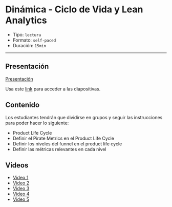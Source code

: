 # Dinámica - Ciclo de Vida y Lean Analytics

* Tipo: `lectura`
* Formato: `self-paced`
* Duración: `15min`

***

## Presentación

[Presentación](https://docs.google.com/presentation/d/e/2PACX-1vQfPfd6bf1z4E8cPD3cMzeyfCxLgKVnDjAy1L8dzQ8aMPzmMKQ5aPtP6uZyNHpKqN1-AKA6DBvbxt7a/pub?start=false&loop=false&delayms=3000)

Usa este [link](https://docs.google.com/presentation/d/1FKlFdGL0CeAYJ84xnNgpoQDczqIjZ0nuD7Dj_r7eALA/edit#slide=id.g39a33457b3_0_196)
para acceder a las diapositivas.

## Contenido

Los estudiantes tendrán que dividirse en grupos y seguir las instrucciones para
poder hacer lo siguiente:

* Product Life Cycle
* Definir el Pirate Metrics en el Product Life Cycle
* Definir los niveles del funnel en el product life cycle
* Definir las métricas relevantes en cada nivel

## Videos

* [Video 1](https://github.com/Laboratoria/curso-liderazgo-digital-101/blob/udechile/03-growth/dinamica-ciclo-de-vida-y-lean-analytics/1-dinamica.mp4)
* [Video 2](https://github.com/Laboratoria/curso-liderazgo-digital-101/blob/udechile/03-growth/dinamica-ciclo-de-vida-y-lean-analytics/2-dinamica.mp4)
* [Video 3](https://github.com/Laboratoria/curso-liderazgo-digital-101/blob/udechile/03-growth/dinamica-ciclo-de-vida-y-lean-analytics/3-dinamica.mp4)
* [Video 4](https://github.com/Laboratoria/curso-liderazgo-digital-101/blob/udechile/03-growth/dinamica-ciclo-de-vida-y-lean-analytics/4-dinamica.mp4)
* [Video 5](https://github.com/Laboratoria/curso-liderazgo-digital-101/blob/udechile/03-growth/dinamica-ciclo-de-vida-y-lean-analytics/5-dinamica.mp4)
